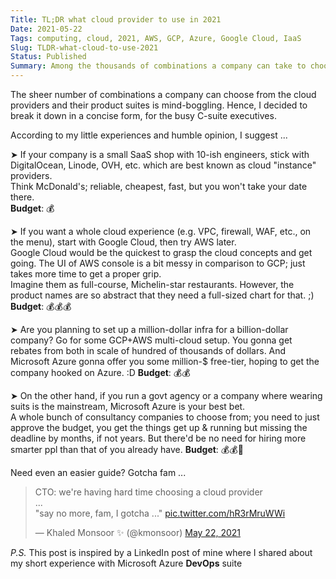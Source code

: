 ```yaml
---
Title: TL;DR what cloud provider to use in 2021
Date: 2021-05-22
Tags: computing, cloud, 2021, AWS, GCP, Azure, Google Cloud, IaaS
Slug: TLDR-what-cloud-to-use-2021
Status: Published
Summary: Among the thousands of combinations a company can take to choose from the cloud providers and their products, this is my TL;DR suggestion    
---
```


The sheer number of combinations a company can choose from the cloud providers and their product suites is mind-boggling. Hence, I decided to break it down in a concise form, for the busy C-suite executives.

According to my little experiences and humble opinion, I suggest ...

➤ If your company is a small SaaS shop with 10-ish engineers, stick with DigitalOcean, Linode, OVH, etc. which are best known as cloud "instance" providers.  
Think McDonald's; reliable, cheapest, fast, but you won't take your date there.   
**Budget**: 💰

➤ If you want a whole cloud experience (e.g. VPC, firewall, WAF, etc., on the menu), start with Google Cloud, then try AWS later.  
Google Cloud would be the quickest to grasp the cloud concepts and get going. The UI of AWS console is a bit messy in comparison to GCP; just takes more time to get a proper grip.  
Imagine them as full-course, Michelin-star restaurants. However, the product names are so abstract that they need a full-sized chart for that. ;) 
**Budget**: 💰💰💰

➤ Are you planning to set up a million-dollar infra for a billion-dollar company? Go for some GCP+AWS multi-cloud setup. You gonna get rebates from both in scale of hundred of thousands of dollars. And Microsoft Azure gonna offer you some million-$ free-tier, hoping to get the company hooked on Azure. :D 
**Budget**: 💰💰

➤ On the other hand, if you run a govt agency or a company where wearing suits is the mainstream, Microsoft Azure is your best bet.  
A whole bunch of consultancy companies to choose from; you need to just approve the budget, you get the things get up & running but missing the deadline by months, if not years. But there'd be no need for hiring more smarter ppl than that of you already have. 
**Budget**: 💰💰💸

Need even an easier guide? Gotcha fam ...

<blockquote class="twitter-tweet"><p lang="en" dir="ltr">CTO: we&#39;re having hard time choosing a cloud provider<br>...<br>&quot;say no more, fam, I gotcha ...&quot; <a href="https://t.co/hR3rMruWWi">pic.twitter.com/hR3rMruWWi</a></p>&mdash; Khaled Monsoor ✨ (@kmonsoor) <a href="https://twitter.com/kmonsoor/status/1395959443376857088?ref_src=twsrc%5Etfw">May 22, 2021</a></blockquote> <script async src="https://platform.twitter.com/widgets.js" charset="utf-8"></script> 



*P.S.* This post is inspired by a LinkedIn post of mine where I shared about my short experience with Microsoft Azure **DevOps** suite